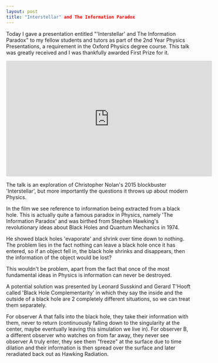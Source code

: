 ```yaml
---
layout: post
title: "Interstellar" and The Information Paradox
---
```


Today I gave a presentation entitled "'Interstellar' and The Information Paradox" to my fellow students and tutors as part of the 2nd Year Physics Presentations, a requirement in the Oxford Physics degree course. This talk was greatly received and I was thankfully awarded First Prize for it.

<iframe width="560" height="315" src="https://www.youtube.com/embed/iPsFOTikhJc" frameborder="0" allow="accelerometer; autoplay; clipboard-write; encrypted-media; gyroscope; picture-in-picture" allowfullscreen></iframe>

The talk is an exploration of Christopher Nolan's 2015 blockbuster 'Interstellar', but more importantly the questions it throws up about modern Physics.

In the film we see reference to information being extracted from a black hole. This is actually quite a famous paradox in Physics, namely 'The Information Paradox' and was birthed from Stephen Hawking's revolutionary ideas about Black Holes and Quantum Mechanics in 1974.

He showed black holes 'evaporate' and shrink over time down to nothing. The problem lies in the fact nothing can leave a black hole once it has entered, so if an object fell in, the black hole shrinks and disappears, then the information of the object would be lost?

This wouldn't be problem, apart from the fact that once of the most fundamental ideas in Physics is information can never be destroyed.

A potential solution was presented by Leonard Susskind and Gerard T'Hooft called 'Black Hole Complementarity' in which they say the inside and the outside of a black hole are 2 completely different situations, so we can treat them separately.

For observer A that falls into the black hole, they take their information with them, never to return (continuously falling down to the singularity at the center, maybe eventually leaving this simulation we live in). For observer B, a different observer who watches on from far away, they never see observer A truly enter, they see them "freeze" at the surface due to time dilation and their information is then spread over the surface and later reradiated back out as Hawking Radiation. 